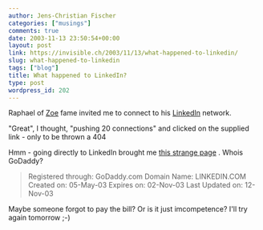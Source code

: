```yaml
---
author: Jens-Christian Fischer
categories: ["musings"]
comments: true
date: 2003-11-13 23:50:54+00:00
layout: post
link: https://invisible.ch/2003/11/13/what-happened-to-linkedin/
slug: what-happened-to-linkedin
tags: ["blog"]
title: What happened to LinkedIn?
type: post
wordpress_id: 202
---
```


Raphael of [Zoe](https://zoe.nu) fame invited me to connect to his [LinkedIn](https://www.linkedin.com) network.

"Great", I thought, "pushing 20 connections" and clicked on the supplied link - only to be thrown a 404

Hmm - going directly to LinkedIn brought me [this strange page](https://www.invisible.ch/archives/linkedin.html)
. Whois GoDaddy?



<blockquote>Registered through: GoDaddy.com
Domain Name: LINKEDIN.COM
Created on: 05-May-03
Expires on: 02-Nov-03
Last Updated on: 12-Nov-03
</blockquote>



Maybe someone forgot to pay the bill? Or is it just imcompetence? I'll try again tomorrow ;-)
